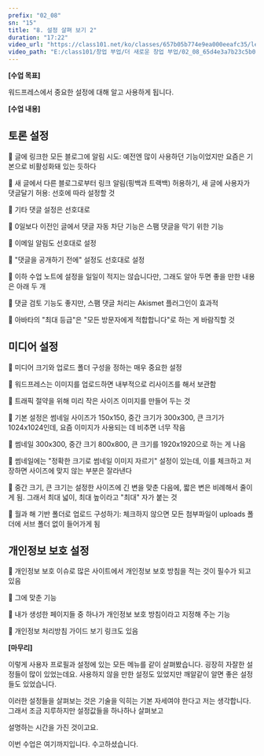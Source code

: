 ```yaml
---
prefix: "02_08"
sn: "15"
title: "8. 설정 살펴 보기 2"
duration: "17:22"
video_url: "https://class101.net/ko/classes/657b05b774e9ea000eeafc35/lectures/65d4e3a7b23c5b000e77e276"
video_path: "E:/class101/창업 부업/더 새로운 창업 부업/02_08_65d4e3a7b23c5b000e77e276.mp4"
---
```


**[수업 목표]**

워드프레스에서 중요한 설정에 대해 알고 사용하게 됩니다.

**[수업 내용]**

## 토론 설정

📌 글에 링크한 모든 블로그에 알림 시도: 예전엔 많이 사용하던 기능이었지만 요즘은 기본으로 비활성화돼 있는 듯하다

📌 새 글에서 다른 블로그로부터 링크 알림(핑백과 트랙백) 허용하기, 새 글에 사용자가 댓글달기 허용: 선호에 따라 설정할 것

📌 기타 댓글 설정은 선호대로

📌 0일보다 이전인 글에서 댓글 자동 차단 기능은 스팸 댓글을 막기 위한 기능

📌 이메일 알림도 선호대로 설정

📌 "댓글을 공개하기 전에" 설정도 선호대로 설정

📌 이하 수업 노트에 설정을 일일이 적지는 않습니다만, 그래도 알아 두면 좋을 만한 내용은 아래 두 개

📌 댓글 검토 기능도 좋지만, 스팸 댓글 처리는 Akismet 플러그인이 효과적

📌 아바타의 "최대 등급"은 "모든 방문자에게 적합합니다"로 하는 게 바람직할 것

## 미디어 설정

📌 미디어 크기와 업로드 폴더 구성을 정하는 매우 중요한 설정

📌 워드프레스는 이미지를 업로드하면 내부적으로 리사이즈를 해서 보관함

📌 트래픽 절약을 위해 미리 작은 사이즈 이미지를 만들어 두는 것

📌 기본 설정은 썸네일 사이즈가 150x150, 중간 크기가 300x300, 큰 크기가 1024x1024인데, 요즘 이미지가 사용되는 데
비추면 너무 작음

📌 썸네일 300x300, 중간 크기 800x800, 큰 크기를 1920x1920으로 하는 게 나음

📌 썸네일에는 "정확한 크기로 썸네일 이미지 자르기" 설정이 있는데, 이를 체크하고 저장하면 사이즈에 맞지 않는 부분은 잘라낸다

📌 중간 크기, 큰 크기는 설정한 사이즈에 긴 변을 맞춘 다음에, 짧은 변은 비례해서 줄이게 됨. 그래서 최대 넓이, 최대 높이라고 "최대"
자가 붙는 것

📌 월과 해 기반 폴더로 업로드 구성하기: 체크하지 않으면 모든 첨부파일이 uploads 폴더에 서브 폴더 없이 들어가게 됨

## 개인정보 보호 설정

📌 개인정보 보호 이슈로 많은 사이트에서 개인정보 보호 방침을 적는 것이 필수가 되고 있음

📌 그에 맞춘 기능

📌 내가 생성한 페이지들 중 하나가 개인정보 보호 방침이라고 지정해 주는 기능

📌 개인정보 처리방침 가이드 보기 링크도 있음

**[마무리]**

이렇게 사용자 프로필과 설정에 있는 모든 메뉴를 같이 살펴봤습니다. 굉장히 자잘한 설정들이 많이 있었는데요. 사용하지 않을 만한 설정도
있었지만 깨알같이 알면 좋은 설정들도 있었습니다.

이러한 설정들을 살펴보는 것은 기술을 익히는 기본 자세여야 한다고 저는 생각합니다. 그래서 조금 지루하지만 설정값들을 하나하나 살펴보고

설명하는 시간을 가진 것이고요.

이번 수업은 여기까지입니다. 수고하셨습니다.
